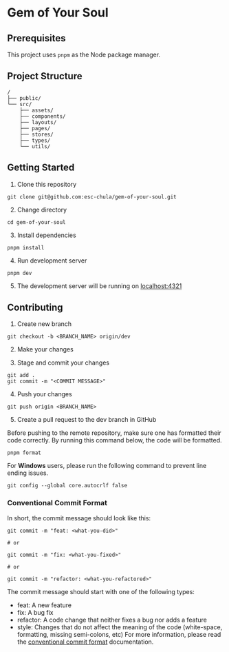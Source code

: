 # Gem of Your Soul

## Prerequisites

This project uses `pnpm` as the Node package manager.

## Project Structure

```
/
├── public/
└── src/
    ├── assets/
    ├── components/
    ├── layouts/
    ├── pages/
    ├── stores/
    ├── types/
    └── utils/
```

## Getting Started

1. Clone this repository

```
git clone git@github.com:esc-chula/gem-of-your-soul.git
```

2. Change directory

```
cd gem-of-your-soul
```

3. Install dependencies

```
pnpm install
```

4. Run development server

```
pnpm dev
```

5. The development server will be running on [localhost:4321](http://localhost:4321)

## Contributing

1. Create new branch

```
git checkout -b <BRANCH_NAME> origin/dev
```

2. Make your changes

3. Stage and commit your changes

```
git add .
git commit -m "<COMMIT MESSAGE>"
```

4. Push your changes

```
git push origin <BRANCH_NAME>
```

5. Create a pull request to the dev branch in GitHub

Before pushing to the remote repository, make sure one has formatted their code correctly. By running this command below, the code will be formatted.

```
pnpm format
```

For **Windows** users, please run the following command to prevent line ending issues.

```
git config --global core.autocrlf false
```

### Conventional Commit Format

In short, the commit message should look like this:

```
git commit -m "feat: <what-you-did>"

# or

git commit -m "fix: <what-you-fixed>"

# or

git commit -m "refactor: <what-you-refactored>"
```

The commit message should start with one of the following types:

- feat: A new feature
- fix: A bug fix
- refactor: A code change that neither fixes a bug nor adds a feature
- style: Changes that do not affect the meaning of the code (white-space, formatting, missing semi-colons, etc)
  For more information, please read the [conventional commit format](https://www.conventionalcommits.org/en/v1.0.0/) documentation.
